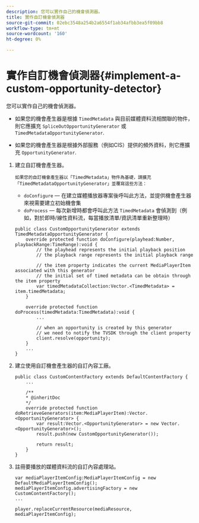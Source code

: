 ```yaml
---
description: 您可以實作自己的機會偵測器。
title: 實作自訂機會偵測器
source-git-commit: 02ebc3548a254b2a6554f1ab34afbb3ea5f09bb8
workflow-type: tm+mt
source-wordcount: '160'
ht-degree: 0%

---
```


# 實作自訂機會偵測器{#implement-a-custom-opportunity-detector}

您可以實作自己的機會偵測器。

* 如果您的機會產生器是根據 `TimedMetadata` 與目前媒體資料流相關聯的物件，則它應擴充 `SpliceOutOpportunityGenerator` 或 `TimedMetadataOpportunityGenerator`.

* 如果您的機會產生器是根據外部服務（例如CIS）提供的頻外資料，則它應擴充 `OpportunityGenerator`.

1. 建立自訂機會產生器。

       如果您的自訂機會產生器以「TimedMetadata」物件為基礎，請擴充「TimedMetadataOpportunityGenerator」並覆寫這些方法：
   
   * `doConfigure`  — 在建立媒體播放器專案後呼叫此方法，並提供機會產生器來視需要建立初始機會集
   * `doProcess`  — 每次新增時都會呼叫此方法 `TimedMetadata` 會偵測到（例如，對於即時/線性資料流，每當播放清單/資訊清單重新整理時）

   ```
   public class CustomOpportunityGenerator extends TimedMetadataOpportunityGenerator { 
       override protected function doConfigure(playhead:Number, playbackRange:TimeRange):void { 
           // the playhead represents the initial playback position 
           // the playback range represents the initial playback range 
   
           // the item property indicates the current MediaPlayerItem associated with this generator 
           // the initial set of timed metadata can be obtain through the item property 
           var timedMetadataCollection:Vector.<TimedMetadata> = item.timedMetadata; 
       } 
   
       override protected function doProcess(timedMetadata:TimedMetadata):void { 
           ... 
   
           // when an opportunity is created by this generator 
           // we need to notify the TVSDK through the client property 
           client.resolve(opportunity); 
       }  
       ... 
   }
   ```

1. 建立使用自訂機會產生器的自訂內容工廠。

   ```
   public class CustomContentFactory extends DefaultContentFactory { 
       ... 
   
       /** 
       * @inheritDoc 
       */ 
       override protected function doRetrieveGenerators(item:MediaPlayerItem):Vector.<OpportunityGenerator> { 
           var result:Vector.<OpportunityGenerator> = new Vector.<OpportunityGenerator>(); 
           result.push(new CustomOpportunityGenerator()); 
   
           return result; 
       } 
   }
   ```

1. 註冊要播放的媒體資料流的自訂內容處理站。

   ```
   var mediaPlayerItemConfig:MediaPlayerItemConfig = new DefaultMediaPlayerItemConfig(); 
   mediaPlayerItemConfig.advertisingFactory = new CustomContentFactory(); 
   ... 
   
   player.replaceCurrentResource(mediaResource, mediaPlayerItemConfig);
   ```
